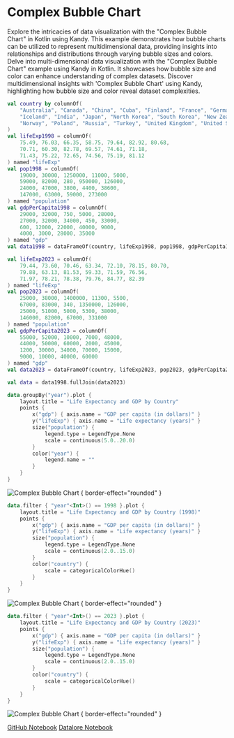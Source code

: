 # Complex Bubble Chart

<web-summary>
Explore the intricacies of data visualization with the "Complex Bubble Chart" in Kotlin using Kandy.
This example demonstrates how bubble charts can be utilized to represent multidimensional data,
providing insights into relationships and distributions through varying bubble sizes and colors.
</web-summary>

<card-summary>
Delve into multi-dimensional data visualization with the "Complex Bubble Chart" example using Kandy in Kotlin.
It showcases how bubble size and color can enhance understanding of complex datasets.
</card-summary>

<link-summary>
Discover multidimensional insights with 'Complex Bubble Chart' using Kandy, highlighting how bubble size and color reveal dataset complexities.
</link-summary>


<!---IMPORT org.jetbrains.kotlinx.kandy.letsplot.samples.Points-->

<!---FUN complex_bubble_chart-->

```kotlin
val country by columnOf(
    "Australia", "Canada", "China", "Cuba", "Finland", "France", "Germany",
    "Iceland", "India", "Japan", "North Korea", "South Korea", "New Zealand",
    "Norway", "Poland", "Russia", "Turkey", "United Kingdom", "United States"
)
val lifeExp1998 = columnOf(
    75.49, 76.03, 66.35, 58.75, 79.64, 82.92, 80.68,
    70.71, 60.30, 82.78, 69.57, 74.61, 71.18,
    71.43, 75.22, 72.65, 74.56, 75.19, 81.12
) named "lifeExp"
val pop1998 = columnOf(
    19000, 30000, 1250000, 11000, 5000,
    59000, 82000, 280, 950000, 126000,
    24000, 47000, 3800, 4400, 38600,
    147000, 63000, 59000, 273000
) named "population"
val gdpPerCapita1998 = columnOf(
    29000, 32000, 750, 5000, 28000,
    27000, 32000, 34000, 450, 33000,
    600, 12000, 22000, 40000, 9000,
    4000, 3000, 28000, 35000
) named "gdp"
val data1998 = dataFrameOf(country, lifeExp1998, pop1998, gdpPerCapita1998).add("year") { 1998 }

val lifeExp2023 = columnOf(
    79.44, 73.60, 70.46, 63.34, 72.10, 78.15, 80.70,
    79.88, 63.13, 81.53, 59.33, 71.59, 76.56,
    71.97, 78.21, 78.38, 79.76, 84.77, 82.39
) named "lifeExp"
val pop2023 = columnOf(
    25000, 38000, 1400000, 11300, 5500,
    67000, 83000, 340, 1350000, 126000,
    25000, 51000, 5000, 5300, 38000,
    146000, 82000, 67000, 331000
) named "population"
val gdpPerCapita2023 = columnOf(
    55000, 52000, 10000, 7000, 48000,
    44000, 50000, 60000, 2000, 45000,
    1200, 30000, 34000, 70000, 15000,
    9000, 10000, 40000, 60000
) named "gdp"
val data2023 = dataFrameOf(country, lifeExp2023, pop2023, gdpPerCapita2023).add("year") { 2023 }

val data = data1998.fullJoin(data2023)

data.groupBy("year").plot {
    layout.title = "Life Expectancy and GDP by Country"
    points {
        x("gdp") { axis.name = "GDP per capita (in dollars)" }
        y("lifeExp") { axis.name = "Life expectancy (years)" }
        size("population") {
            legend.type = LegendType.None
            scale = continuous(5.0..20.0)
        }
        color("year") {
            legend.name = ""
        }
    }
}
```

<!---END-->

![Complex Bubble Chart](complex_bubble_chart.png) { border-effect="rounded" }

<!---IMPORT org.jetbrains.kotlinx.kandy.letsplot.samples.Points-->

<!---FUN complex_bubble_chart_part2-->

```kotlin
data.filter { "year"<Int>() == 1998 }.plot {
    layout.title = "Life Expectancy and GDP by Country (1998)"
    points {
        x("gdp") { axis.name = "GDP per capita (in dollars)" }
        y("lifeExp") { axis.name = "Life expectancy (years)" }
        size("population") {
            legend.type = LegendType.None
            scale = continuous(2.0..15.0)
        }
        color("country") {
            scale = categoricalColorHue()
        }
    }
}
```

<!---END-->

![Complex Bubble Chart](complex_bubble_chart_part2.png) { border-effect="rounded" }

<!---IMPORT org.jetbrains.kotlinx.kandy.letsplot.samples.Points-->

<!---FUN complex_bubble_chart_part3-->

```kotlin
data.filter { "year"<Int>() == 2023 }.plot {
    layout.title = "Life Expectancy and GDP by Country (2023)"
    points {
        x("gdp") { axis.name = "GDP per capita (in dollars)" }
        y("lifeExp") { axis.name = "Life expectancy (years)" }
        size("population") {
            legend.type = LegendType.None
            scale = continuous(2.0..15.0)
        }
        color("country") {
            scale = categoricalColorHue()
        }
    }
}
```

<!---END-->

![Complex Bubble Chart](complex_bubble_chart_part3.png) { border-effect="rounded" }

[//]: # (TODO)
<seealso style="cards">
       <category ref="example-ktnb">
           <a href="https://github.com/Kotlin/kandy/blob/main/examples/notebooks/lets-plot/samples/points/complex_bubble_chart.ipynb" summary="View the notebook on our GitHub repository">GitHub Notebook</a>
           <a href="https://datalore.jetbrains.com/report/static/KQKedA4jDrKu63O53gEN0z/NFGYJFW8oMlsu5aROAxRGq" summary="Experiment with this example on Datalore">Datalore Notebook</a>
       </category>
</seealso>
